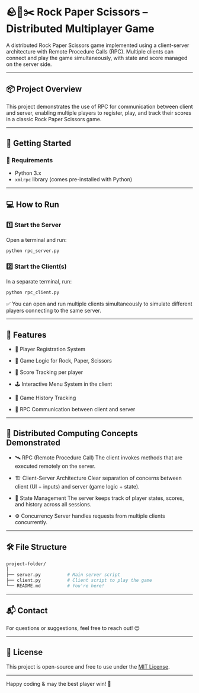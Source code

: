 # 🪨📄✂️ Rock Paper Scissors – Distributed Multiplayer Game

A distributed Rock Paper Scissors game implemented using a client-server architecture with Remote Procedure Calls (RPC). Multiple clients can connect and play the game simultaneously, with state and score managed on the server side.

---

## 📦 Project Overview

This project demonstrates the use of RPC for communication between client and server, enabling multiple players to register, play, and track their scores in a classic Rock Paper Scissors game.

---

## 🚀 Getting Started

### 🔧 Requirements

- Python 3.x
- `xmlrpc` library (comes pre-installed with Python)

---

## 💻 How to Run

### 1️⃣ Start the Server

Open a terminal and run:

```bash
python rpc_server.py
```
### 2️⃣ Start the Client(s)

In a separate terminal, run:

```bash
python rpc_client.py
```
✅ You can open and run multiple clients simultaneously to simulate different players connecting to the same server.

---

## 🎯 Features
- 👤 Player Registration System

- 🧠 Game Logic for Rock, Paper, Scissors

- 🏅 Score Tracking per player

- 🕹️ Interactive Menu System in the client

- 📜 Game History Tracking

- 🔁 RPC Communication between client and server

---

## 🧠 Distributed Computing Concepts Demonstrated
- 🛰️ RPC (Remote Procedure Call)
The client invokes methods that are executed remotely on the server.

- 🏗️ Client-Server Architecture
Clear separation of concerns between client (UI + inputs) and server (game logic + state).

- 🧾 State Management
The server keeps track of player states, scores, and history across all sessions.

- ⚙️ Concurrency
Server handles requests from multiple clients concurrently.

---

## 🛠️ File Structure

```bash
project-folder/
│
├── server.py          # Main server script
├── client.py          # Client script to play the game
└── README.md          # You're here!
```
---

## 📬 Contact
For questions or suggestions, feel free to reach out! 😊

---

## 📄 License
This project is open-source and free to use under the [MIT License](https://opensource.org/licenses/MIT).

---

Happy coding & may the best player win! 🎉

